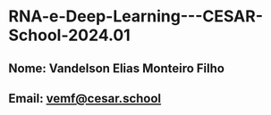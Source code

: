 # RNA-e-Deep-Learning---CESAR-School-2024.01

## Nome: Vandelson Elias Monteiro Filho
## Email: vemf@cesar.school
